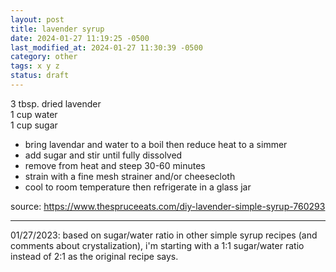```yaml
---
layout: post
title: lavender syrup
date: 2024-01-27 11:19:25 -0500
last_modified_at: 2024-01-27 11:30:39 -0500
category: other
tags: x y z
status: draft
---
```


3 tbsp. dried lavender  
1 cup water  
1 cup sugar  
* bring lavendar and water to a boil then reduce heat to a simmer
* add sugar and stir until fully dissolved
* remove from heat and steep 30-60 minutes
* strain with a fine mesh strainer and/or cheesecloth
* cool to room temperature then refrigerate in a glass jar

source: <https://www.thespruceeats.com/diy-lavender-simple-syrup-760293>

---

01/27/2023: based on sugar/water ratio in other simple syrup recipes (and comments
about crystalization), i'm starting with a 1:1 sugar/water ratio instead of 2:1
as the original recipe says.
